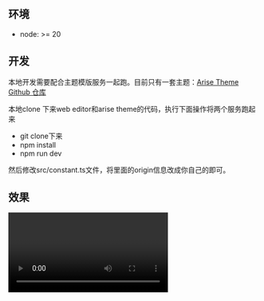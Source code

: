 ## 环境

- node: >= 20

## 开发

本地开发需要配合主题模版服务一起跑。目前只有一套主题：[Arise Theme Github 仓库](https://github.com/lizuncong/arise-theme)

本地clone 下来web editor和arise theme的代码，执行下面操作将两个服务跑起来

- git clone下来
- npm install
- npm run dev

然后修改src/constant.ts文件，将里面的origin信息改成你自己的即可。

## 效果

<video  autoplay src="./docs/images/preview.mp4" height="160" />

## 架构设计

### 技术栈：React

编辑器和主题开发都使用React。实际上主题可以使用任何的模版渲染引擎，只要遵守主题的Schema协议以及编辑器的通信协议即可

### 编辑器

编辑器只提供基础的控件，比如下拉选择控件、输入框控件等，这些控件统一收敛在src/pages/Editor/Widgets下面。

![image](./docs/images/widget.jpg)

然后在主题的section/schema中，通过type定义控件的类型

![image](./docs/images/widget_02.jpg)

### 主题 schema

编辑器只提供基础控件，主题有哪些风格，哪些组件，组件有哪些配置项都是由主题自己决定。通过这种设计，能够让编辑器和主题很好的解耦。同时，也能让第三方开发者参与开发主题或者组件，只要遵守协议规定即可。

在主题代码中，比如[arise-theme](https://github.com/lizuncong/arise-theme)，src/sections定义的是编辑器可以添加的组件

![image](./docs/images/section.jpg)

#### section schema

section schema如下：

```js
const schema: SectionSchemaStruct = {
  name: 'sections.featured-slideshow.name',
  class: 'section index-section--hero',
  block_info: 'sections.featured-slideshow.block_info',
  type: SectionTypeEnum.SlideShow,
  icon: BlockIconTypeEnum.image,
  max_blocks: 10,
  settings: [
    {
      id: 'content_height',
      label: 'sections.featured-slideshow.settings.content_height.label',
      type: WidgetType.select,
      // ...
    },

    {
      type: WidgetType.switch,
      id: 'show_progress',
      label: 'sections.featured-slideshow.settings.show_progress.label',
    },
  ],
  blocks: [
    {
      type: BlockTypeEnum.image,
      icon: BlockIconTypeEnum.image,
      name: 'sections.featured-slideshow.blocks.image.name',
      settings: [],
    },
  ],
  presets: [
    {
      category_index: 1,
      category: 'sections.featured-slideshow.presets.presets__0.category',
      name: 'sections.featured-slideshow.presets.presets__0.name',
      settings: {
        content_height: 100,
        show_progress: true,
      },
      blocks: [
        {
          type: BlockTypeEnum.image,
          settings: {
            image_text_layout: '100%',
          },
        },
        {
          type: BlockTypeEnum.image,
          settings: {
            image_text_layout: '100%',
          },
        },
      ],
    },
    {
      category_index: 1,
      category: 'sections.featured-slideshow.presets.presets__0.category',
      name: 'sections.featured-slideshow.presets.presets__1.name',
      settings: {
        content_height: 200,
        show_progress: false,
        show_arrows: false,
        switch: false,
        autoplay: false,
        autoplay_speed: 17,
      },
      blocks: [
        {
          type: BlockTypeEnum.image,
          settings: {},
        },
        {
          type: BlockTypeEnum.image,
          settings: {
            image_text_layout: '100%',
          },
        },
        {
          type: BlockTypeEnum.image,
          settings: {
            image_text_layout: '100%',
          },
        },
      ],
    },
  ],
};
```

section schema中的settings描述的是组件的配置，表示组件都支持哪些配置，如下图：

![image](./docs/images/section_02.jpg)

blocks定义的是组件可以添加哪些block，以拼贴组件为例，这个组件可以添加4种类型的block。

![image](./docs/images/section_03.jpg)

presets定义的是组件有几种预设的值，以轮播图为例，在添加组件时，轮播图有2个可以选择：轮播图1 和 轮播图2，这就是通过section schema中的presets数组定义的，presets数组有多少个预设值，那添加section组件时就有多少个
组件可以选择

![image](./docs/images/section_04.jpg)

blocks数组中定义的是每个block类型的配置项

![image](./docs/images/section_05.jpg)

#### theme schema

theme schema定义的是全局配置项，比如页面背景颜色，字体，字体颜色等等，对应的配置项schema定义在src/theme/schema，如下所示：

```js
const schema: ThemeSchemaStruct = {
  info: {
    name: 'Arise-Pro',
    theme_name: 'Arise-Pro',
    theme_version: '0.0.1',
    theme_author: 'LZC',
    theme_documentation_url: '',
    theme_support_url: '',
    theme_cover_img: '',
    theme_home_pc_preview_img: '',
    theme_home_mobile_preview_img: '',
    theme_pdp_pc_preview_img: '',
    theme_pdp_mobile_preview_img: '',
    theme_type_version: '',
  },
  blocks: [],
  presets: [
    {
      type: AriseThemeStyle.Default,
      name: 'settings_schema.theme.default',
      settings: {
        color_page_background: '#ffffff',
        color_text: '#3d2f16',
      },
    },
    {
      type: AriseThemeStyle.Food,
      name: 'settings_schema.theme.food',
      settings: {
        color_page_background: '#f8edde',
      },
    },
    {
      type: AriseThemeStyle.Grounded,
      name: 'settings_schema.theme.grounded',
      settings: {
        color_page_background: '#000000',
        color_text: '#ffffff',
      },
    },
    {
      type: AriseThemeStyle.Hammer,
      name: 'settings_schema.theme.hammer',
      settings: {
        color_page_background: '#ffffff',
      },
    },
  ],
};

```

其中，blocks定义的是主题的全局配置项

![image](./docs/images/section_06.jpg)

presets定义的是主题有几种风格，其实就是一些预设值：

![image](./docs/images/section_07.jpg)

### 编辑器和主题通信

编辑器的主题预览区是通过iframe嵌入主题的url达到预览的，这两种的通信通过postmessage实现：

![image](./docs/images/communicate_01.jpg)

在编辑器代码中，iframe的通信封装在src/pages/Editor/IFrameCommunicator下面。

![image](./docs/images/iframe_01.jpg)

在编辑器中修改配置项的值，主题需要跟着变化，这些逻辑统一收敛在src/pages/Editor/hooks/useUpdateConfigDataAndNotify.ts这个钩子里面

![image](./docs/images/iframe_02.jpg)

同时，编辑器接收主题的通知统一收敛在useListenerMsgFromIframe.ts里面。

在主题代码中，以[arise-theme](https://github.com/lizuncong/arise-theme)代码为例，主题监听编辑器的变更统一收敛在useListenerMsgFromEdtitor.ts中。

![image](./docs/images/iframe_03.jpg)
